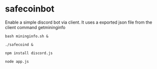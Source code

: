 # safecoinbot

Enable a simple discord bot via client. It uses a exported json file from the client command getmininginfo 

```
bash mininginfo.sh &

./safecoind &

npm install discord.js

node app.js
```
